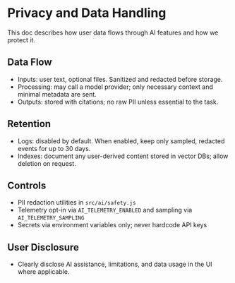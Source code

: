 # Privacy and Data Handling

This doc describes how user data flows through AI features and how we protect it.

## Data Flow

- Inputs: user text, optional files. Sanitized and redacted before storage.
- Processing: may call a model provider; only necessary context and minimal metadata are sent.
- Outputs: stored with citations; no raw PII unless essential to the task.

## Retention

- Logs: disabled by default. When enabled, keep only sampled, redacted events for up to 30 days.
- Indexes: document any user-derived content stored in vector DBs; allow deletion on request.

## Controls

- PII redaction utilities in `src/ai/safety.js`
- Telemetry opt-in via `AI_TELEMETRY_ENABLED` and sampling via `AI_TELEMETRY_SAMPLING`
- Secrets via environment variables only; never hardcode API keys

## User Disclosure

- Clearly disclose AI assistance, limitations, and data usage in the UI where applicable.

